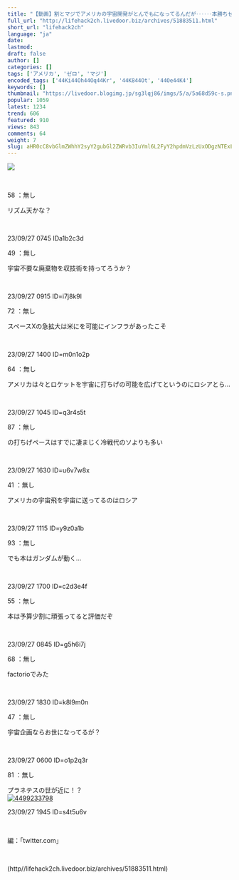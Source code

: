 ```yaml
---
title: "【動画】割とマジでアメリカの宇宙開発がとんでもになってるんだが‥‥‥本勝ちゼロだろ😥"
full_url: "http://lifehack2ch.livedoor.biz/archives/51883511.html"
short_url: "lifehack2ch"
language: "ja"
date: 
lastmod: 
draft: false
author: []
categories: []
tags: ['アメリカ', 'ゼロ', 'マジ']
encoded_tags: ['44Ki44Oh44Oq44Kr', '44K844Ot', '44Oe44K4']
keywords: []
thumbnail: "https://livedoor.blogimg.jp/sg3lqj86/imgs/5/a/5a68d59c-s.png"
popular: 1059
latest: 1234
trend: 606
featured: 910
views: 843
comments: 64
weight: 7
slug: aHR0cC8vbGlmZWhhY2syY2gubGl2ZWRvb3IuYml6L2FyY2hpdmVzLzUxODgzNTExLmh0bWw=
---
```


![](https://livedoor.blogimg.jp/sg3lqj86/imgs/5/a/5a68d59c-s.png)

<div> <p></p><br> <p class='t_name'>58 ：無し</p> <p class='r4'>リズム天かな？ </p><br><p>23/09/27 0745 IDa1b2c3d</p> <p class='t_name'>49 ：無し</p> <p class='r4'>宇宙不要な廃棄物を収技術を持ってろうか？ </p><br><p>23/09/27 0915 ID=i7j8k9l</p> <p class='t_name'>72 ：無し</p> <p class='r4'>スペースXの急拡大は米にを可能にインフラがあったこそ </p><br><p>23/09/27 1400 ID=m0n1o2p</p> <p class='t_name'>64 ：無し</p> <p class='r4'>アメリカは々とロケットを宇宙に打ちげの可能を広げてというのにロシアとら… </p><br><p>23/09/27 1045 ID=q3r4s5t</p> <p class='t_name'>87 ：無し</p> <p class='r4'>の打ちげペースはすでに凄まじく冷戦代のソよりも多い </p><br><p>23/09/27 1630 ID=u6v7w8x</p> <p class='t_name'>41 ：無し</p> <p class='r4'>アメリカの宇宙飛を宇宙に送ってるのはロシア </p><br><p>23/09/27 1115 ID=y9z0a1b</p> <p class='t_name'>93 ：無し</p> <p class='r4'>でも本はガンダムが動く… </p><br><p>23/09/27 1700 ID=c2d3e4f</p> <p class='t_name'>55 ：無し</p> <p class='r4'>本は予算少割に頑張ってると評価だぞ </p><br><p>23/09/27 0845 ID=g5h6i7j</p> <p class='t_name'>68 ：無し</p> <p class='r4'>factorioでみた </p><br><p>23/09/27 1830 ID=k8l9m0n</p> <p class='t_name'>47 ：無し</p> <p class='r4'>宇宙企画ならお世になってるが？ </p><br><p>23/09/27 0600 ID=o1p2q3r</p> <p class='t_name'>81 ：無し</p> <p class='r2'>プラネテスの世が近に！？<br><a href='https//www.amazon.co.jp/dp/4499233798/?tag=nishiky24-22' target='_blank'><img src='https//m.media-amazon.com/images/I/51SBxq59deL._SL500_.jpg' alt='4499233798' border='0'></a> </p><p>23/09/27 1945 ID=s4t5u6v</p> <br><p class='p_url'>編：「twitter.com」</p> <br clear='all'></div>

(http//lifehack2ch.livedoor.biz/archives/51883511.html)

